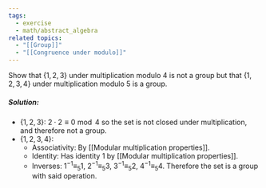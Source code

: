 ```yaml
---
tags:
  - exercise
  - math/abstract_algebra
related topics:
  - "[[Group]]"
  - "[[Congruence under modulo]]"
---
```

Show that $\{1, 2, 3\}$ under multiplication modulo $4$ is not a group but that $\{1, 2, 3, 4\}$ under multiplication modulo $5$ is a group.
##### Solution:
- $\{1, 2, 3\}$:
	$2\cdot2\equiv 0\ \operatorname{mod}\ 4$ so the set is not closed under multiplication, and therefore not a group.
- $\{1, 2, 3, 4\}$:
	- Associativity:
		By [[Modular multiplication properties]].
	- Identity:
		Has identity $1$ by [[Modular multiplication properties]].
	- Inverses:
		$1^{-1}\equiv_5 1$, $2^{-1}\equiv_5 3$, $3^{-1}\equiv_5 2$, $4^{-1}\equiv_5 4$.
	Therefore the set is a group with said operation.